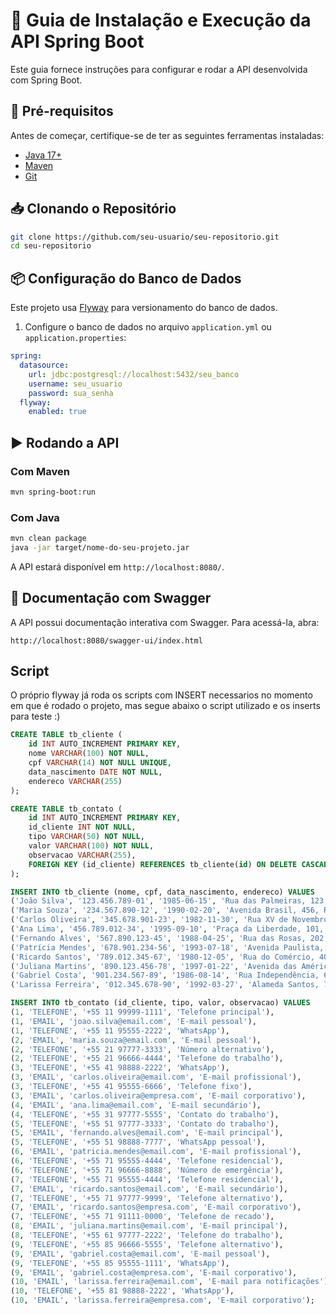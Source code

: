 # 🌱 Guia de Instalação e Execução da API Spring Boot

Este guia fornece instruções para configurar e rodar a API desenvolvida com Spring Boot.

## 📌 Pré-requisitos

Antes de começar, certifique-se de ter as seguintes ferramentas instaladas:

- [Java 17+](https://adoptium.net/)
- [Maven](https://maven.apache.org/)
- [Git](https://git-scm.com/)

## 📥 Clonando o Repositório

```sh
git clone https://github.com/seu-usuario/seu-repositorio.git
cd seu-repositorio
```

## 📦 Configuração do Banco de Dados

Este projeto usa [Flyway](https://flywaydb.org/) para versionamento do banco de dados.

1. Configure o banco de dados no arquivo `application.yml` ou `application.properties`:

```yaml
spring:
  datasource:
    url: jdbc:postgresql://localhost:5432/seu_banco
    username: seu_usuario
    password: sua_senha
  flyway:
    enabled: true
```

## ▶️ Rodando a API

### Com Maven
```sh
mvn spring-boot:run
```

### Com Java
```sh
mvn clean package
java -jar target/nome-do-seu-projeto.jar
```

A API estará disponível em `http://localhost:8080/`.

## 📖 Documentação com Swagger

A API possui documentação interativa com Swagger. Para acessá-la, abra:

```
http://localhost:8080/swagger-ui/index.html
```
## Script

O próprio flyway já roda os scripts com INSERT necessarios no momento em que é rodado o projeto, mas segue abaixo o script utilizado e os inserts para teste :)

```sql
CREATE TABLE tb_cliente (
    id INT AUTO_INCREMENT PRIMARY KEY,
    nome VARCHAR(100) NOT NULL,
    cpf VARCHAR(14) NOT NULL UNIQUE,
    data_nascimento DATE NOT NULL,
    endereco VARCHAR(255)
);

CREATE TABLE tb_contato (
    id INT AUTO_INCREMENT PRIMARY KEY,
    id_cliente INT NOT NULL,
    tipo VARCHAR(50) NOT NULL,
    valor VARCHAR(100) NOT NULL,
    observacao VARCHAR(255),
    FOREIGN KEY (id_cliente) REFERENCES tb_cliente(id) ON DELETE CASCADE
);

INSERT INTO tb_cliente (nome, cpf, data_nascimento, endereco) VALUES
('João Silva', '123.456.789-01', '1985-06-15', 'Rua das Palmeiras, 123, São Paulo - SP'),
('Maria Souza', '234.567.890-12', '1990-02-20', 'Avenida Brasil, 456, Rio de Janeiro - RJ'),
('Carlos Oliveira', '345.678.901-23', '1982-11-30', 'Rua XV de Novembro, 789, Curitiba - PR'),
('Ana Lima', '456.789.012-34', '1995-09-10', 'Praça da Liberdade, 101, Belo Horizonte - MG'),
('Fernando Alves', '567.890.123-45', '1988-04-25', 'Rua das Rosas, 202, Porto Alegre - RS'),
('Patrícia Mendes', '678.901.234-56', '1993-07-18', 'Avenida Paulista, 303, São Paulo - SP'),
('Ricardo Santos', '789.012.345-67', '1980-12-05', 'Rua do Comércio, 404, Salvador - BA'),
('Juliana Martins', '890.123.456-78', '1997-01-22', 'Avenida das Américas, 505, Brasília - DF'),
('Gabriel Costa', '901.234.567-89', '1986-08-14', 'Rua Independência, 606, Fortaleza - CE'),
('Larissa Ferreira', '012.345.678-90', '1992-03-27', 'Alameda Santos, 707, Recife - PE');

INSERT INTO tb_contato (id_cliente, tipo, valor, observacao) VALUES
(1, 'TELEFONE', '+55 11 99999-1111', 'Telefone principal'),
(1, 'EMAIL', 'joao.silva@email.com', 'E-mail pessoal'),
(1, 'TELEFONE', '+55 11 95555-2222', 'WhatsApp'),
(2, 'EMAIL', 'maria.souza@email.com', 'E-mail pessoal'),
(2, 'TELEFONE', '+55 21 97777-3333', 'Número alternativo'),
(2, 'TELEFONE', '+55 21 96666-4444', 'Telefone do trabalho'),
(3, 'TELEFONE', '+55 41 98888-2222', 'WhatsApp'),
(3, 'EMAIL', 'carlos.oliveira@email.com', 'E-mail profissional'),
(3, 'TELEFONE', '+55 41 95555-6666', 'Telefone fixo'),
(3, 'EMAIL', 'carlos.oliveira@empresa.com', 'E-mail corporativo'),
(4, 'EMAIL', 'ana.lima@email.com', 'E-mail secundário'),
(4, 'TELEFONE', '+55 31 97777-5555', 'Contato do trabalho'),
(5, 'TELEFONE', '+55 51 97777-3333', 'Contato do trabalho'),
(5, 'EMAIL', 'fernando.alves@email.com', 'E-mail principal'),
(5, 'TELEFONE', '+55 51 98888-7777', 'WhatsApp pessoal'),
(6, 'EMAIL', 'patricia.mendes@email.com', 'E-mail profissional'),
(6, 'TELEFONE', '+55 71 95555-4444', 'Telefone residencial'),
(6, 'TELEFONE', '+55 71 96666-8888', 'Número de emergência'),
(7, 'TELEFONE', '+55 71 95555-4444', 'Telefone residencial'),
(7, 'EMAIL', 'ricardo.santos@email.com', 'E-mail secundário'),
(7, 'TELEFONE', '+55 71 97777-9999', 'Telefone alternativo'),
(7, 'EMAIL', 'ricardo.santos@empresa.com', 'E-mail corporativo'),
(7, 'TELEFONE', '+55 71 91111-0000', 'Telefone de recado'),
(8, 'EMAIL', 'juliana.martins@email.com', 'E-mail principal'),
(8, 'TELEFONE', '+55 61 97777-2222', 'Telefone do trabalho'),
(9, 'TELEFONE', '+55 85 96666-5555', 'Telefone alternativo'),
(9, 'EMAIL', 'gabriel.costa@email.com', 'E-mail pessoal'),
(9, 'TELEFONE', '+55 85 95555-1111', 'WhatsApp'),
(9, 'EMAIL', 'gabriel.costa@empresa.com', 'E-mail corporativo'),
(10, 'EMAIL', 'larissa.ferreira@email.com', 'E-mail para notificações'),
(10, 'TELEFONE', '+55 81 98888-2222', 'WhatsApp'),
(10, 'EMAIL', 'larissa.ferreira@empresa.com', 'E-mail corporativo');
```
